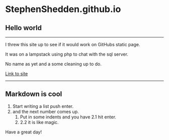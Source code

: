 # StephenShedden.github.io

## Hello world

---

I threw this site up to see if it would work on GitHubs static page.

It was on a lampstack using php to chat with the sql server.

No name as yet and a some cleaning up to do.

[Link to site](https://StephenShedden.github.io)

---

## Markdown is cool

1. Start writing a list push enter.
2. and the next number comes up.
   1. Put in some indents and you have 2.1 hit enter.
   2. 2.2 it is like magic.

Have a great day!
